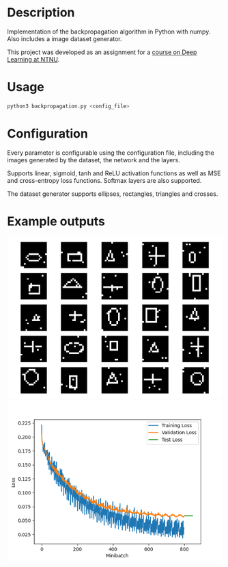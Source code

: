 # Description

Implementation of the backpropagation algorithm in Python with numpy. Also includes a image dataset generator.

This project was developed as an assignment for a [course on Deep Learning at NTNU](https://www.ntnu.edu/studies/courses/IT3030).

# Usage
```sh
python3 backpropagation.py <config_file>
```

# Configuration
Every parameter is configurable using the configuration file, including the images generated by the dataset, the network and the layers.

Supports linear, sigmoid, tanh and ReLU activation functions as well as MSE and cross-entropy loss functions. Softmax layers are also supported.

The dataset generator supports ellipses, rectangles, triangles and crosses.

# Example outputs
![Dataset sample](examples/dataset_sample.png)
![Losses](examples/losses.png)